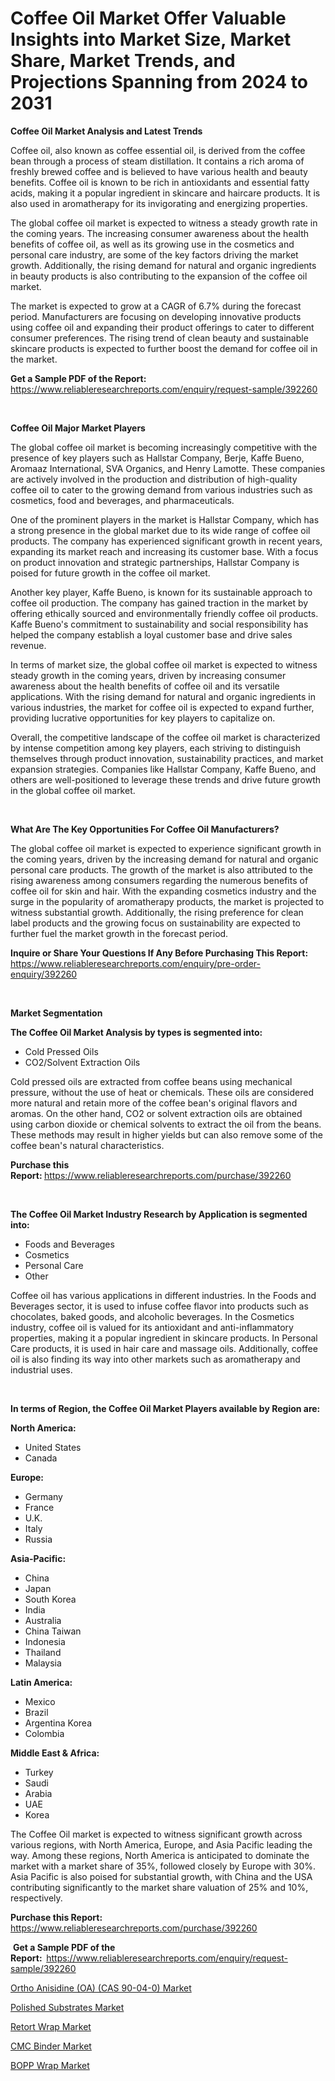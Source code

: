 <p><h1>Coffee Oil Market Offer Valuable Insights into Market Size, Market Share, Market Trends, and Projections Spanning from 2024 to 2031</h1></p><p><strong>Coffee Oil Market Analysis and Latest Trends</strong></p>
<p><p>Coffee oil, also known as coffee essential oil, is derived from the coffee bean through a process of steam distillation. It contains a rich aroma of freshly brewed coffee and is believed to have various health and beauty benefits. Coffee oil is known to be rich in antioxidants and essential fatty acids, making it a popular ingredient in skincare and haircare products. It is also used in aromatherapy for its invigorating and energizing properties.</p><p>The global coffee oil market is expected to witness a steady growth rate in the coming years. The increasing consumer awareness about the health benefits of coffee oil, as well as its growing use in the cosmetics and personal care industry, are some of the key factors driving the market growth. Additionally, the rising demand for natural and organic ingredients in beauty products is also contributing to the expansion of the coffee oil market.</p><p>The market is expected to grow at a CAGR of 6.7% during the forecast period. Manufacturers are focusing on developing innovative products using coffee oil and expanding their product offerings to cater to different consumer preferences. The rising trend of clean beauty and sustainable skincare products is expected to further boost the demand for coffee oil in the market.</p></p>
<p><strong>Get a Sample PDF of the Report:&nbsp;</strong> <a href="https://www.reliableresearchreports.com/enquiry/request-sample/392260">https://www.reliableresearchreports.com/enquiry/request-sample/392260</a></p>
<p>&nbsp;</p>
<p><strong>Coffee Oil Major Market Players</strong></p>
<p><p>The global coffee oil market is becoming increasingly competitive with the presence of key players such as Hallstar Company, Berje, Kaffe Bueno, Aromaaz International, SVA Organics, and Henry Lamotte. These companies are actively involved in the production and distribution of high-quality coffee oil to cater to the growing demand from various industries such as cosmetics, food and beverages, and pharmaceuticals.</p><p>One of the prominent players in the market is Hallstar Company, which has a strong presence in the global market due to its wide range of coffee oil products. The company has experienced significant growth in recent years, expanding its market reach and increasing its customer base. With a focus on product innovation and strategic partnerships, Hallstar Company is poised for future growth in the coffee oil market.</p><p>Another key player, Kaffe Bueno, is known for its sustainable approach to coffee oil production. The company has gained traction in the market by offering ethically sourced and environmentally friendly coffee oil products. Kaffe Bueno's commitment to sustainability and social responsibility has helped the company establish a loyal customer base and drive sales revenue.</p><p>In terms of market size, the global coffee oil market is expected to witness steady growth in the coming years, driven by increasing consumer awareness about the health benefits of coffee oil and its versatile applications. With the rising demand for natural and organic ingredients in various industries, the market for coffee oil is expected to expand further, providing lucrative opportunities for key players to capitalize on.</p><p>Overall, the competitive landscape of the coffee oil market is characterized by intense competition among key players, each striving to distinguish themselves through product innovation, sustainability practices, and market expansion strategies. Companies like Hallstar Company, Kaffe Bueno, and others are well-positioned to leverage these trends and drive future growth in the global coffee oil market.</p></p>
<p>&nbsp;</p>
<p><strong>What Are The Key Opportunities For Coffee Oil Manufacturers?</strong></p>
<p><p>The global coffee oil market is expected to experience significant growth in the coming years, driven by the increasing demand for natural and organic personal care products. The growth of the market is also attributed to the rising awareness among consumers regarding the numerous benefits of coffee oil for skin and hair. With the expanding cosmetics industry and the surge in the popularity of aromatherapy products, the market is projected to witness substantial growth. Additionally, the rising preference for clean label products and the growing focus on sustainability are expected to further fuel the market growth in the forecast period.</p></p>
<p><strong>Inquire or Share Your Questions If Any Before Purchasing This Report:</strong> <a href="https://www.reliableresearchreports.com/enquiry/pre-order-enquiry/392260">https://www.reliableresearchreports.com/enquiry/pre-order-enquiry/392260</a></p>
<p>&nbsp;</p>
<p><strong>Market Segmentation</strong></p>
<p><strong>The Coffee Oil Market Analysis by types is segmented into:</strong></p>
<p><ul><li>Cold Pressed Oils</li><li>CO2/Solvent Extraction Oils</li></ul></p>
<p><p>Cold pressed oils are extracted from coffee beans using mechanical pressure, without the use of heat or chemicals. These oils are considered more natural and retain more of the coffee bean's original flavors and aromas. On the other hand, CO2 or solvent extraction oils are obtained using carbon dioxide or chemical solvents to extract the oil from the beans. These methods may result in higher yields but can also remove some of the coffee bean's natural characteristics.</p></p>
<p><strong>Purchase this Report:&nbsp;</strong><a href="https://www.reliableresearchreports.com/purchase/392260">https://www.reliableresearchreports.com/purchase/392260</a></p>
<p>&nbsp;</p>
<p><strong>The Coffee Oil Market Industry Research by Application is segmented into:</strong></p>
<p><ul><li>Foods and Beverages</li><li>Cosmetics</li><li>Personal Care</li><li>Other</li></ul></p>
<p><p>Coffee oil has various applications in different industries. In the Foods and Beverages sector, it is used to infuse coffee flavor into products such as chocolates, baked goods, and alcoholic beverages. In the Cosmetics industry, coffee oil is valued for its antioxidant and anti-inflammatory properties, making it a popular ingredient in skincare products. In Personal Care products, it is used in hair care and massage oils. Additionally, coffee oil is also finding its way into other markets such as aromatherapy and industrial uses.</p></p>
<p>&nbsp;</p>
<p><strong>In terms of Region, the Coffee Oil Market Players available by Region are:</strong></p>
<p>
    <p> <strong> North America: </strong>
        <ul>
            <li>United States</li>
            <li>Canada</li>
        </ul>
        </p> 
    <p> <strong> Europe: </strong>
        <ul>
            <li>Germany</li>
            <li>France</li>
            <li>U.K.</li>
            <li>Italy</li>
            <li>Russia</li>
        </ul>
        </p> 
    <p> <strong> Asia-Pacific: </strong>
        <ul>
            <li>China</li>
            <li>Japan</li>
            <li>South Korea</li>
            <li>India</li>
            <li>Australia</li>
            <li>China Taiwan</li>
            <li>Indonesia</li>
            <li>Thailand</li>
            <li>Malaysia</li>
        </ul>
        </p> 
    <p> <strong> Latin America: </strong>
        <ul>
            <li>Mexico</li>
            <li>Brazil</li>
            <li>Argentina Korea</li>
            <li>Colombia</li>
        </ul>
        </p> 
    <p> <strong> Middle East & Africa: </strong>
        <ul>
            <li>Turkey</li>
            <li>Saudi</li>
            <li>Arabia</li>
            <li>UAE</li>
            <li>Korea</li>
        </ul>
    </p>
    </p>
<p><p>The Coffee Oil market is expected to witness significant growth across various regions, with North America, Europe, and Asia Pacific leading the way. Among these regions, North America is anticipated to dominate the market with a market share of 35%, followed closely by Europe with 30%. Asia Pacific is also poised for substantial growth, with China and the USA contributing significantly to the market share valuation of 25% and 10%, respectively.</p></p>
<p><strong>Purchase this Report: </strong><a href="https://www.reliableresearchreports.com/purchase/392260">https://www.reliableresearchreports.com/purchase/392260</a></p>
<p>&nbsp;<strong>Get a Sample PDF of the Report:&nbsp;&nbsp;</strong><a href="https://www.reliableresearchreports.com/enquiry/request-sample/392260">https://www.reliableresearchreports.com/enquiry/request-sample/392260</a></p>
<p><strong></strong></p>
<p><p><a href="https://github.com/kathiaseamanalvaradovlprc2h/Market-Research-Report-List-1/blob/main/ortho-anisidine-oa-cas-90-04-0-market.md">Ortho Anisidine (OA) (CAS 90-04-0) Market</a></p><p><a href="https://view.publitas.com/reportprime-1/polished-substrates-market-share-market-new-trends-analysis-report-by-type-by-application-by-end-use-by-region-and-segment-forecasts-2024-2031/">Polished Substrates Market</a></p><p><a href="https://artistic-helicopter-ca9.notion.site/Retort-Wrap-Market-A-Comprehensive-Report-of-its-Market-Share-Growth-Trends-2024-2031-78d0fac526344a3491bf183c21b39160">Retort Wrap Market</a></p><p><a href="https://view.publitas.com/reportprime-1/cmc-binder-market-growth-market-trends-covid-19-impact-and-forecasts-for-period-from-2024-2031/">CMC Binder Market</a></p><p><a href="https://picayune-night-cbd.notion.site/BOPP-Wrap-Market-Insights-Market-Players-and-Forecast-Till-2031-33f28f217d5a447a865773b200bb0039">BOPP Wrap Market</a></p></p>
